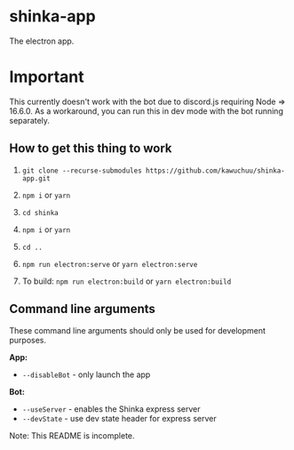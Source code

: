 # shinka-app

The electron app.

# Important

This currently doesn't work with the bot due to discord.js requiring Node => 16.6.0. As a workaround, you can run this in dev mode with the bot running separately.

## How to get this thing to work

1. `git clone --recurse-submodules https://github.com/kawuchuu/shinka-app.git`

2. `npm i` or `yarn`

3. `cd shinka`
4. `npm i` or `yarn`
5. `cd ..`
6. `npm run electron:serve` or `yarn electron:serve`
7. To build: `npm run electron:build` or `yarn electron:build`

## Command line arguments

These command line arguments should only be used for development purposes.

**App:**
- `--disableBot` - only launch the app

**Bot:**
- `--useServer` - enables the Shinka express server
- `--devState` - use dev state header for express server

Note: This README is incomplete.